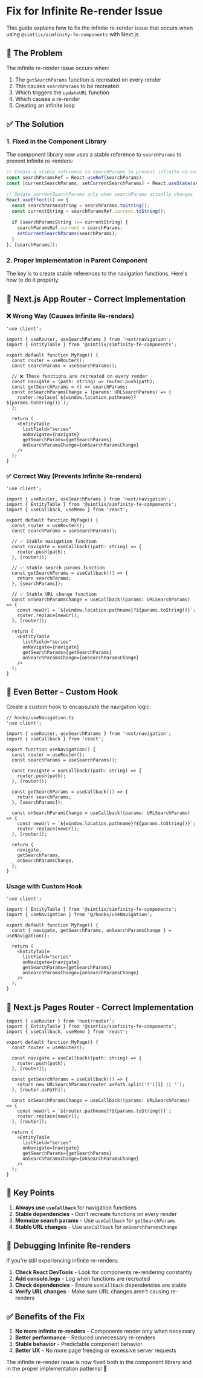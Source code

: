 # Fix for Infinite Re-render Issue

This guide explains how to fix the infinite re-render issue that occurs when using `@simtlix/simfinity-fe-components` with Next.js.

## 🐛 The Problem

The infinite re-render issue occurs when:
1. The `getSearchParams` function is recreated on every render
2. This causes `searchParams` to be recreated
3. Which triggers the `updateURL` function
4. Which causes a re-render
5. Creating an infinite loop

## ✅ The Solution

### 1. Fixed in the Component Library

The component library now uses a stable reference to `searchParams` to prevent infinite re-renders:

```typescript
// Create a stable reference to searchParams to prevent infinite re-renders
const searchParamsRef = React.useRef(searchParams);
const [currentSearchParams, setCurrentSearchParams] = React.useState(searchParams);

// Update currentSearchParams only when searchParams actually changes
React.useEffect(() => {
  const searchParamsString = searchParams.toString();
  const currentString = searchParamsRef.current.toString();
  
  if (searchParamsString !== currentString) {
    searchParamsRef.current = searchParams;
    setCurrentSearchParams(searchParams);
  }
}, [searchParams]);
```

### 2. Proper Implementation in Parent Component

The key is to create stable references to the navigation functions. Here's how to do it properly:

## 🚀 Next.js App Router - Correct Implementation

### ❌ Wrong Way (Causes Infinite Re-renders)
```tsx
'use client';

import { useRouter, useSearchParams } from 'next/navigation';
import { EntityTable } from '@simtlix/simfinity-fe-components';

export default function MyPage() {
  const router = useRouter();
  const searchParams = useSearchParams();

  // ❌ These functions are recreated on every render
  const navigate = (path: string) => router.push(path);
  const getSearchParams = () => searchParams;
  const onSearchParamsChange = (params: URLSearchParams) => {
    router.replace(`${window.location.pathname}?${params.toString()}`);
  };

  return (
    <EntityTable
      listField="series"
      onNavigate={navigate}
      getSearchParams={getSearchParams}
      onSearchParamsChange={onSearchParamsChange}
    />
  );
}
```

### ✅ Correct Way (Prevents Infinite Re-renders)
```tsx
'use client';

import { useRouter, useSearchParams } from 'next/navigation';
import { EntityTable } from '@simtlix/simfinity-fe-components';
import { useCallback, useMemo } from 'react';

export default function MyPage() {
  const router = useRouter();
  const searchParams = useSearchParams();

  // ✅ Stable navigation function
  const navigate = useCallback((path: string) => {
    router.push(path);
  }, [router]);

  // ✅ Stable search params function
  const getSearchParams = useCallback(() => {
    return searchParams;
  }, [searchParams]);

  // ✅ Stable URL change function
  const onSearchParamsChange = useCallback((params: URLSearchParams) => {
    const newUrl = `${window.location.pathname}?${params.toString()}`;
    router.replace(newUrl);
  }, [router]);

  return (
    <EntityTable
      listField="series"
      onNavigate={navigate}
      getSearchParams={getSearchParams}
      onSearchParamsChange={onSearchParamsChange}
    />
  );
}
```

## 🚀 Even Better - Custom Hook

Create a custom hook to encapsulate the navigation logic:

```tsx
// hooks/useNavigation.ts
'use client';

import { useRouter, useSearchParams } from 'next/navigation';
import { useCallback } from 'react';

export function useNavigation() {
  const router = useRouter();
  const searchParams = useSearchParams();

  const navigate = useCallback((path: string) => {
    router.push(path);
  }, [router]);

  const getSearchParams = useCallback(() => {
    return searchParams;
  }, [searchParams]);

  const onSearchParamsChange = useCallback((params: URLSearchParams) => {
    const newUrl = `${window.location.pathname}?${params.toString()}`;
    router.replace(newUrl);
  }, [router]);

  return {
    navigate,
    getSearchParams,
    onSearchParamsChange,
  };
}
```

### Usage with Custom Hook
```tsx
'use client';

import { EntityTable } from '@simtlix/simfinity-fe-components';
import { useNavigation } from '@/hooks/useNavigation';

export default function MyPage() {
  const { navigate, getSearchParams, onSearchParamsChange } = useNavigation();

  return (
    <EntityTable
      listField="series"
      onNavigate={navigate}
      getSearchParams={getSearchParams}
      onSearchParamsChange={onSearchParamsChange}
    />
  );
}
```

## 🚀 Next.js Pages Router - Correct Implementation

```tsx
import { useRouter } from 'next/router';
import { EntityTable } from '@simtlix/simfinity-fe-components';
import { useCallback, useMemo } from 'react';

export default function MyPage() {
  const router = useRouter();

  const navigate = useCallback((path: string) => {
    router.push(path);
  }, [router]);

  const getSearchParams = useCallback(() => {
    return new URLSearchParams(router.asPath.split('?')[1] || '');
  }, [router.asPath]);

  const onSearchParamsChange = useCallback((params: URLSearchParams) => {
    const newUrl = `${router.pathname}?${params.toString()}`;
    router.replace(newUrl);
  }, [router]);

  return (
    <EntityTable
      listField="series"
      onNavigate={navigate}
      getSearchParams={getSearchParams}
      onSearchParamsChange={onSearchParamsChange}
    />
  );
}
```

## 🔧 Key Points

1. **Always use `useCallback`** for navigation functions
2. **Stable dependencies** - Don't recreate functions on every render
3. **Memoize search params** - Use `useCallback` for `getSearchParams`
4. **Stable URL changes** - Use `useCallback` for `onSearchParamsChange`

## 🐛 Debugging Infinite Re-renders

If you're still experiencing infinite re-renders:

1. **Check React DevTools** - Look for components re-rendering constantly
2. **Add console.logs** - Log when functions are recreated
3. **Check dependencies** - Ensure `useCallback` dependencies are stable
4. **Verify URL changes** - Make sure URL changes aren't causing re-renders

## ✅ Benefits of the Fix

1. **No more infinite re-renders** - Components render only when necessary
2. **Better performance** - Reduced unnecessary re-renders
3. **Stable behavior** - Predictable component behavior
4. **Better UX** - No more page freezing or excessive server requests

The infinite re-render issue is now fixed both in the component library and in the proper implementation patterns! 🎉
